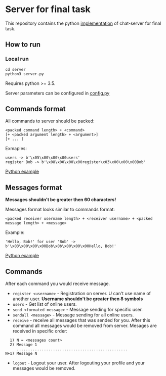 # Server for final task

This repository contains the python [implementation](server/server.py) of chat-server for final task.

## How to run

### Local run
```
cd server
python3 server.py
```
Requires python >= 3.5.

Server parameters can be configured in [config.py](server/config.py)

## Commands format

All commands to server should be packed:
```
<packed command length> + <command> 
[+ <packed argument length> + <argument>]
[+ ... ]
```

Exmaples: 
```
users -> b'\x05\x00\x00\x00users'
register Bob -> b'\x08\x00\x00\x00register\x03\x00\x00\x00Bob'
```

[Python example](client/command_utils.py)

## Messages format

<b>Messages shouldn't be greater then 60 characters!</b>

Messages format looks similar to commands format:
```
<packed receiver username length> + <receiver username> + <packed message length> + <message>
```

Example:
```
'Hello, Bob!' for user 'Bob' -> b'\x03\x00\x00\x00Bob\x0b\x00\x00\x00Hello, Bob!'
```

[Python example](client/message_utils.py)

## Commands

After each command you would receive message.

* `register <username>` - Registration on server. U can't use name of another user. <b>Username shouldn't be greater then 8 symbols</b>
* `users` - Get list of online users.
* `send <formated message>` - Message sending for specific user.
* `sendall <message>` - Message sending for all online users.
* `receive` - receive all messages that was sended for you. After this command all messages would be removed from server.
Mesages are received in specific order: 
```
  1) N = <messages count>
  2) Message 1
     .................................................
N+1) Message N
```
* `logout` - Logout your user. After logouting your profile and your messages would be removed.
